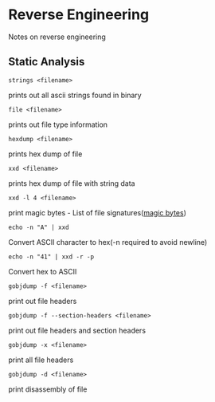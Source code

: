 # Reverse Engineering
Notes on reverse engineering

## Static Analysis

```strings <filename>```

prints out all ascii strings found in binary

```file <filename>```

prints out file type information

```hexdump <filename>```

prints hex dump of file

```xxd <filename>```

prints hex dump of file with string data

```xxd -l 4 <filename>```

print magic bytes - List of file signatures([magic bytes](https://en.wikipedia.org/wiki/List_of_file_signatures))

```echo -n "A" | xxd```

Convert ASCII character to hex(-n required to avoid newline)

```echo -n "41" | xxd -r -p```

Convert hex to ASCII

```gobjdump -f <filename>```

print out file headers

```gobjdump -f --section-headers <filename>```

print out file headers and section headers

```gobjdump -x <filename>```

print all file headers

```gobjdump -d <filename>```

print disassembly of file
